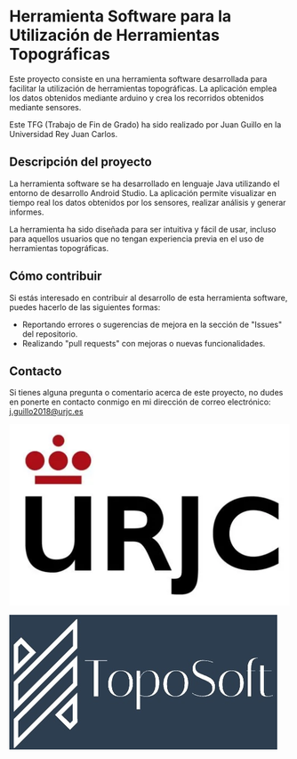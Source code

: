 # Herramienta Software para la Utilización de Herramientas Topográficas

Este proyecto consiste en una herramienta software desarrollada para facilitar la utilización de herramientas topográficas. La aplicación emplea los datos obtenidos mediante arduino y crea los recorridos obtenidos mediante sensores.

Este TFG (Trabajo de Fin de Grado) ha sido realizado por Juan Guillo en la Universidad Rey Juan Carlos.

## Descripción del proyecto

La herramienta software se ha desarrollado en lenguaje Java utilizando el entorno de desarrollo Android Studio. La aplicación permite visualizar en tiempo real los datos obtenidos por los sensores, realizar análisis y generar informes.

La herramienta ha sido diseñada para ser intuitiva y fácil de usar, incluso para aquellos usuarios que no tengan experiencia previa en el uso de herramientas topográficas.

## Cómo contribuir

Si estás interesado en contribuir al desarrollo de esta herramienta software, puedes hacerlo de las siguientes formas:

- Reportando errores o sugerencias de mejora en la sección de "Issues" del repositorio.
- Realizando "pull requests" con mejoras o nuevas funcionalidades.

## Contacto

Si tienes alguna pregunta o comentario acerca de este proyecto, no dudes en ponerte en contacto conmigo en mi dirección de correo electrónico: j.guillo2018@urjc.es

 ![alt-text](https://github.com/JGBURJC/TopoSoft/blob/master/imagesReadme/logourjc.png?raw=true "URJC LOGO")
 
  ![alt-text](https://github.com/JGBURJC/TopoSoft/blob/master/imagesReadme/logo.jpg?raw=true "APP LOGO")
